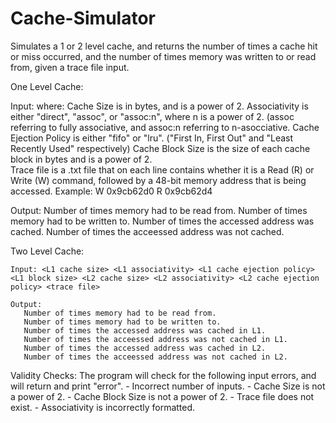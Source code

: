 # Cache-Simulator
Simulates a 1 or 2 level cache, and returns the number of times a cache hit or miss occurred, and the number of times memory was written to or read from, given a trace file input.

One Level Cache:

  Input: <cache size> <associativity> <cache ejection policy> <cache block size> <trace file>
    where:
     Cache Size is in bytes, and is a power of 2.
     Associativity is either "direct", "assoc", or "assoc:n", where n is a power of 2. (assoc referring to fully associative, and assoc:n referring to n-asocciative.
     Cache Ejection Policy is either "fifo" or "lru". ("First In, First Out" and "Least Recently Used" respectively)
     Cache Block Size is the size of each cache block in bytes and is a power of 2.  
     Trace file is a .txt file that on each line contains whether it is a Read (R) or Write (W) command, followed by a 48-bit memory address that is being accessed.
          Example:
                  W 0x9cb62d0
                  R 0x9cb62d4
  
  Output: 
    Number of times memory had to be read from.
    Number of times memory had to be written to.
    Number of times the accessed address was cached.
    Number of times the acceessed address was not cached.
  
Two Level Cache:
    
    Input: <L1 cache size> <L1 associativity> <L1 cache ejection policy> <L1 block size> <L2 cache size> <L2 associativity> <L2 cache ejection policy> <trace file>
  
    Output: 
       Number of times memory had to be read from.
       Number of times memory had to be written to.
       Number of times the accessed address was cached in L1.
       Number of times the acceessed address was not cached in L1.
       Number of times the accessed address was cached in L2.
       Number of times the acceessed address was not cached in L2.
  
Validity Checks: The program will check for the following input errors, and will return and print "error".
      - Incorrect number of inputs.
      - Cache Size is not a power of 2.
      - Cache Block Size is not a power of 2.
      - Trace file does not exist.
      - Associativity is incorrectly formatted.
